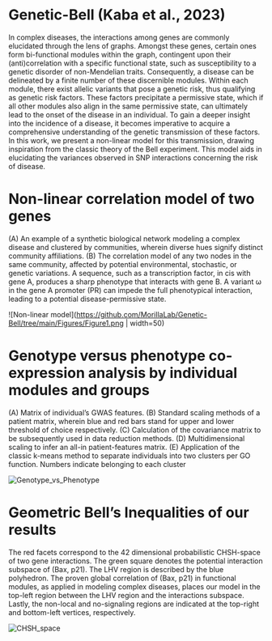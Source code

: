 # Genetic-Bell (Kaba et al., 2023) 
In complex diseases, the interactions among genes are commonly elucidated through the lens of graphs. Amongst these genes, certain ones form bi-functional modules within the graph, contingent upon their (anti)correlation with a specific functional state, such as susceptibility to a genetic disorder of non-Mendelian traits. Consequently, a disease can be delineated by a finite number of these discernible modules. Within each module, there exist allelic variants that pose a genetic risk, thus qualifying as genetic risk factors. These factors precipitate a permissive state, which if all other modules also align in the same permissive state, can ultimately lead to the onset of the disease in an individual. To gain a deeper insight into the incidence of a disease, it becomes imperative to acquire a comprehensive understanding of the genetic transmission of these factors. In this work, we present a non-linear model for this transmission, drawing inspiration from the classic theory of the Bell experiment. This model aids in elucidating the variances observed in SNP interactions concerning the risk of disease.

# Non-linear correlation model of two genes
(A) An example of a synthetic biological network modeling a complex disease and clustered by communities, wherein diverse hues signify distinct community affiliations. (B) The correlation model of any two nodes in the same community, affected by potential environmental, stochastic, or genetic variations. A sequence, such as a transcription factor, in cis with gene A, produces a sharp phenotype that interacts with gene B. A variant ω in the gene A promoter (PR) can impede the full phenotypical interaction, leading to a potential disease-permissive state.

![Non-linear model](https://github.com/MorillaLab/Genetic-Bell/tree/main/Figures/Figure1.png | width=50)

# Genotype versus phenotype co-expression analysis by individual modules and groups
(A) Matrix of individual’s GWAS features. (B) Standard scaling methods of a patient matrix, wherein blue and red bars stand for upper and lower threshold of choice respectively. (C) Calculation of the covariance matrix to be subsequently used in data reduction methods. (D) Multidimensional scaling to infer an all-in patient-features matrix. (E) Application of the classic k-means method to separate individuals into two clusters per GO function. Numbers indicate belonging to each cluster

![Genotype_vs_Phenotype](https://github.com/MorillaLab/Genetic-Bell/tree/main/Figures/Figure2.png)

# Geometric Bell’s Inequalities of our results
The red facets correspond to the 42 dimensional probabilistic CHSH-space of two gene interactions. The green square denotes the potential interaction subspace of (Bax, p21). The LHV region is described by the blue polyhedron. The proven global correlation of (Bax, p21) in functional modules, as applied in modeling complex diseases, places our model in the top-left region between the LHV region and the interactions subspace. Lastly, the non-local and no-signaling regions are indicated at the top-right and bottom-left vertices, respectively.

![CHSH_space](https://github.com/MorillaLab/Genetic-Bell/tree/main/Figures/Figure7.png)
